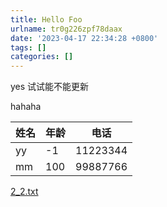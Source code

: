 ```yaml
---
title: Hello Foo
urlname: tr0g226zpf78daax
date: '2023-04-17 22:34:28 +0800'
tags: []
categories: []
---
```


yes
试试能不能更新

hahaha

| 姓名 | 年龄 | 电话     |
| ---- | ---- | -------- |
| yy   | -1   | 11223344 |
| mm   | 100  | 99887766 |

[2_2.txt](https://www.yuque.com/attachments/yuque/0/2023/txt/25470165/1681881252464-469fb8d7-0fc7-487c-8f53-069da81c5b76.txt?_lake_card=%7B%22src%22%3A%22https%3A%2F%2Fwww.yuque.com%2Fattachments%2Fyuque%2F0%2F2023%2Ftxt%2F25470165%2F1681881252464-469fb8d7-0fc7-487c-8f53-069da81c5b76.txt%22%2C%22name%22%3A%222_2.txt%22%2C%22size%22%3A49%2C%22ext%22%3A%22txt%22%2C%22source%22%3A%22%22%2C%22status%22%3A%22done%22%2C%22download%22%3Atrue%2C%22taskId%22%3A%22ud816db78-580a-4346-a0e0-2a3412972bc%22%2C%22taskType%22%3A%22upload%22%2C%22type%22%3A%22text%2Fplain%22%2C%22__spacing%22%3A%22both%22%2C%22id%22%3A%22u4124f08f%22%2C%22margin%22%3A%7B%22top%22%3Atrue%2C%22bottom%22%3Atrue%7D%2C%22card%22%3A%22file%22%7D)
